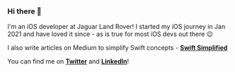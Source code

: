 ### Hi there 👋
I'm an iOS developer at Jaguar Land Rover! I started my iOS journey in Jan 2021 and have loved it since - as is true for most iOS devs out there 😉

I also write articles on Medium to simplify Swift concepts - [**Swift Simplified**](https://swiftsimplified.medium.com)

You can find me on [**Twitter**](https://twitter.com/harshv_arora) and [**LinkedIn**](https://www.linkedin.com/in/harshvardhanarora/)!

<!--
**harshvardhanarora/harshvardhanarora** is a ✨ _special_ ✨ repository because its `README.md` (this file) appears on your GitHub profile.

Here are some ideas to get you started:

- 🔭 I’m currently working on ...
- 🌱 I’m currently learning ...
- 👯 I’m looking to collaborate on ...
- 🤔 I’m looking for help with ...
- 💬 Ask me about ...
- 📫 How to reach me: ...
- 😄 Pronouns: ...
- ⚡ Fun fact: ...
-->
